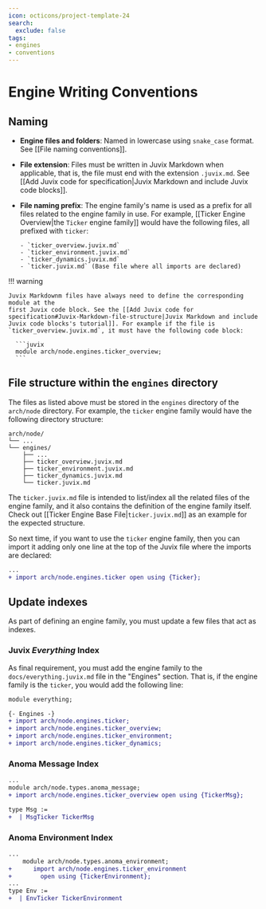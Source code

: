 ```yaml
---
icon: octicons/project-template-24
search:
  exclude: false
tags:
- engines
- conventions
---
```


# Engine Writing Conventions

## Naming

<div class="annotate" markdown>

- **Engine files and folders**: Named in lowercase using `snake_case` format. See [[File naming conventions]].

- **File extension**: Files must be written in Juvix Markdown when applicable, that is, the file
  must end with the extension `.juvix.md`. See [[Add Juvix code for specification|Juvix Markdown and include Juvix code blocks]].

- **File naming prefix**: The engine family's name is used as a prefix for all
  files related to the engine family in use. For example, [[Ticker Engine Overview|the `Ticker` engine family]]
  would have the following files, all prefixed with `ticker`:

      - `ticker_overview.juvix.md`
      - `ticker_environment.juvix.md`
      - `ticker_dynamics.juvix.md`
      - `ticker.juvix.md` (Base file where all imports are declared)

</div>

!!! warning

    Juvix Markdownm files have always need to define the corresponding module at the
    first Juvix code block. See the [[Add Juvix code for specification#Juvix-Markdown-file-structure|Juvix Markdown and include Juvix code blocks's tutorial]]. For example if the file is
    `ticker_overview.juvix.md`, it must have the following code block:

      ```juvix
      module arch/node.engines.ticker_overview;
      ```


## File structure within the `engines` directory

The files as listed above must be stored in the `engines` directory of the
`arch/node` directory. For example, the `ticker` engine family would
have the following directory structure:

```plaintext
arch/node/
└── ...
└── engines/
    ├── ...
    ├── ticker_overview.juvix.md
    ├── ticker_environment.juvix.md
    ├── ticker_dynamics.juvix.md
    └── ticker.juvix.md
```

The `ticker.juvix.md` file is intended to list/index all the related files of the
engine family, and it also contains the definition of the engine family itself.
Check out [[Ticker Engine Base File|`ticker.juvix.md`]] as an example for the expected
structure.

So next time, if you want to use the `ticker` engine family, then you can import it
adding only one line at the top of the Juvix file where the imports are declared:

```diff
...
+ import arch/node.engines.ticker open using {Ticker};
```

## Update indexes

As part of defining an engine family, you must update a few files that act as indexes.

### Juvix *Everything* Index

As final requirement, you must add the engine family to the
`docs/everything.juvix.md` file in the "Engines" section. That is,
if the engine family is the `ticker`, you would add the following line:

```diff title="docs/everything.juvix.md"
module everything;

{- Engines -}
+ import arch/node.engines.ticker;
+ import arch/node.engines.ticker_overview;
+ import arch/node.engines.ticker_environment;
+ import arch/node.engines.ticker_dynamics;
```


### Anoma Message Index

```diff title="arch/node/types/anoma_message.juvix.md"
...
module arch/node.types.anoma_message;
+ import arch/node.engines.ticker_overview open using {TickerMsg};

type Msg :=
+  | MsgTicker TickerMsg
```

### Anoma Environment Index

```diff title="arch/node/types/anoma_environment.juvix.md"
...
    module arch/node.types.anoma_environment;
+      import arch/node.engines.ticker_environment
+        open using {TickerEnvironment};
...
type Env :=
+  | EnvTicker TickerEnvironment
```
